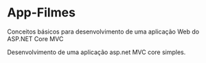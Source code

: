 # App-Filmes
Conceitos básicos para desenvolvimento de uma aplicação Web do ASP.NET Core MVC

Desenvolvimento de uma aplicação asp.net MVC core simples.
